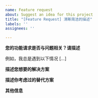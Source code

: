 ```yaml
---
name: Feature request
about: Suggest an idea for this project
title: "[Feature Request] 清晰简洁的描述"
labels: ''
assignees: ''

---
```


**您的功能请求是否与问题相关？请描述**
<!--清晰简洁地描述问题所在。-->
例如，我总是遇到以下情况 [...]

**描述您想要的解决方案**
<!--对您希望发生的事情的清晰而简洁的描述。-->

**描述你考虑过的替代方案**
<!--对您考虑过的任何替代解决方案或功能的清晰简洁的描述。-->

**其他信息**
<!--在此处添加有关功能请求的任何其他上下文或屏幕截图。-->
